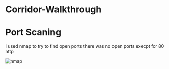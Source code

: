 # Corridor-Walkthrough

# Port Scaning 
I used nmap to try to find open ports there was no open ports execpt for 80 http 

![nmap](https://user-images.githubusercontent.com/57154996/193298059-1532dac9-ee95-4b95-aafd-e39b41674585.PNG)

